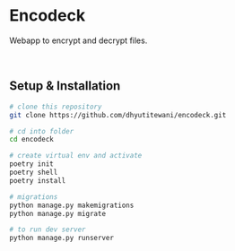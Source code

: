 # Encodeck 

Webapp to encrypt and decrypt files.

<br>

Setup & Installation
---

```bash
# clone this repository
git clone https://github.com/dhyutitewani/encodeck.git

# cd into folder
cd encodeck

# create virtual env and activate
poetry init
poetry shell
poetry install

# migrations
python manage.py makemigrations
python manage.py migrate

# to run dev server
python manage.py runserver
```
